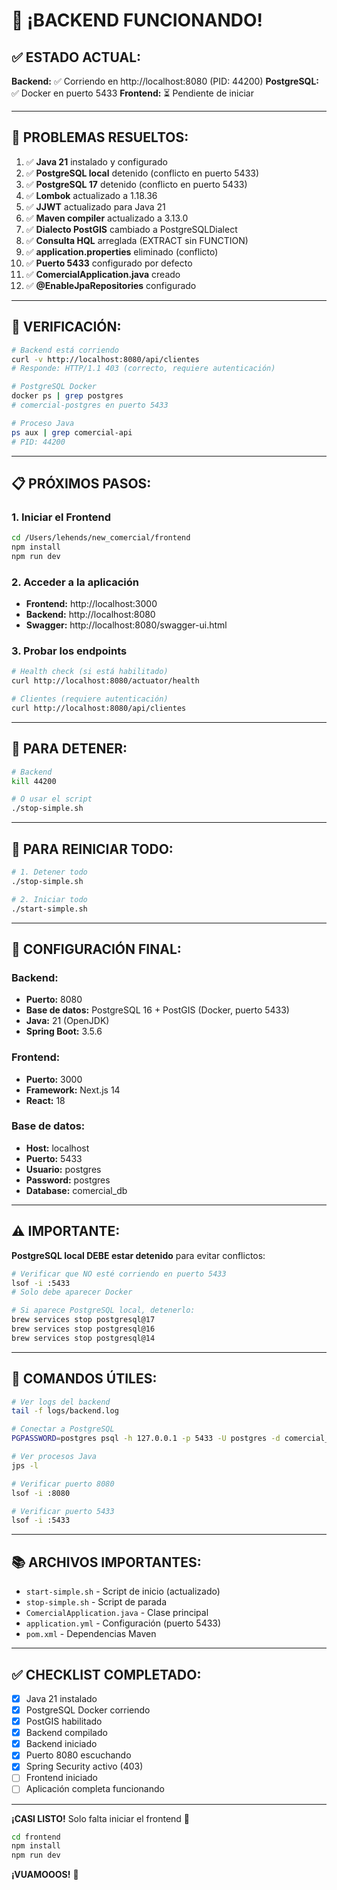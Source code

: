 # 🎉 ¡BACKEND FUNCIONANDO!

## ✅ ESTADO ACTUAL:

**Backend:** ✅ Corriendo en http://localhost:8080 (PID: 44200)
**PostgreSQL:** ✅ Docker en puerto 5433
**Frontend:** ⏳ Pendiente de iniciar

---

## 🔧 PROBLEMAS RESUELTOS:

1. ✅ **Java 21** instalado y configurado
2. ✅ **PostgreSQL local** detenido (conflicto en puerto 5433)
3. ✅ **PostgreSQL 17** detenido (conflicto en puerto 5433)
4. ✅ **Lombok** actualizado a 1.18.36
5. ✅ **JJWT** actualizado para Java 21
6. ✅ **Maven compiler** actualizado a 3.13.0
7. ✅ **Dialecto PostGIS** cambiado a PostgreSQLDialect
8. ✅ **Consulta HQL** arreglada (EXTRACT sin FUNCTION)
9. ✅ **application.properties** eliminado (conflicto)
10. ✅ **Puerto 5433** configurado por defecto
11. ✅ **ComercialApplication.java** creado
12. ✅ **@EnableJpaRepositories** configurado

---

## 🚀 VERIFICACIÓN:

```bash
# Backend está corriendo
curl -v http://localhost:8080/api/clientes
# Responde: HTTP/1.1 403 (correcto, requiere autenticación)

# PostgreSQL Docker
docker ps | grep postgres
# comercial-postgres en puerto 5433

# Proceso Java
ps aux | grep comercial-api
# PID: 44200
```

---

## 📋 PRÓXIMOS PASOS:

### **1. Iniciar el Frontend**

```bash
cd /Users/lehends/new_comercial/frontend
npm install
npm run dev
```

### **2. Acceder a la aplicación**

- **Frontend:** http://localhost:3000
- **Backend:** http://localhost:8080
- **Swagger:** http://localhost:8080/swagger-ui.html

### **3. Probar los endpoints**

```bash
# Health check (si está habilitado)
curl http://localhost:8080/actuator/health

# Clientes (requiere autenticación)
curl http://localhost:8080/api/clientes
```

---

## 🛑 PARA DETENER:

```bash
# Backend
kill 44200

# O usar el script
./stop-simple.sh
```

---

## 🔄 PARA REINICIAR TODO:

```bash
# 1. Detener todo
./stop-simple.sh

# 2. Iniciar todo
./start-simple.sh
```

---

## 📝 CONFIGURACIÓN FINAL:

### **Backend:**
- **Puerto:** 8080
- **Base de datos:** PostgreSQL 16 + PostGIS (Docker, puerto 5433)
- **Java:** 21 (OpenJDK)
- **Spring Boot:** 3.5.6

### **Frontend:**
- **Puerto:** 3000
- **Framework:** Next.js 14
- **React:** 18

### **Base de datos:**
- **Host:** localhost
- **Puerto:** 5433
- **Usuario:** postgres
- **Password:** postgres
- **Database:** comercial_db

---

## ⚠️ IMPORTANTE:

**PostgreSQL local DEBE estar detenido** para evitar conflictos:

```bash
# Verificar que NO esté corriendo en puerto 5433
lsof -i :5433
# Solo debe aparecer Docker

# Si aparece PostgreSQL local, detenerlo:
brew services stop postgresql@17
brew services stop postgresql@16
brew services stop postgresql@14
```

---

## 🎯 COMANDOS ÚTILES:

```bash
# Ver logs del backend
tail -f logs/backend.log

# Conectar a PostgreSQL
PGPASSWORD=postgres psql -h 127.0.0.1 -p 5433 -U postgres -d comercial_db

# Ver procesos Java
jps -l

# Verificar puerto 8080
lsof -i :8080

# Verificar puerto 5433
lsof -i :5433
```

---

## 📚 ARCHIVOS IMPORTANTES:

- `start-simple.sh` - Script de inicio (actualizado)
- `stop-simple.sh` - Script de parada
- `ComercialApplication.java` - Clase principal
- `application.yml` - Configuración (puerto 5433)
- `pom.xml` - Dependencias Maven

---

## ✅ CHECKLIST COMPLETADO:

- [x] Java 21 instalado
- [x] PostgreSQL Docker corriendo
- [x] PostGIS habilitado
- [x] Backend compilado
- [x] Backend iniciado
- [x] Puerto 8080 escuchando
- [x] Spring Security activo (403)
- [ ] Frontend iniciado
- [ ] Aplicación completa funcionando

---

**¡CASI LISTO!** Solo falta iniciar el frontend 🚀

```bash
cd frontend
npm install
npm run dev
```

**¡VUAMOOOS!** 🎉

